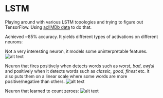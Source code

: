 # LSTM

Playing around with various LSTM topologies and trying to figure out TensorFlow.
Using [aclIMDb data](http://ai.stanford.edu/~amaas/data/sentiment/ "aclIMDb") to do that.

Achieved ~85% accuracy. It yields different types of activations on different neurons:

Not a very interesting neuron, it models some uninterpretable features.
![alt text](https://github.com/bgavran3/LSTM/blob/master/img/not_interesting.png "")

Neuron that fires positively when detects words such as *worst*, *bad*, *awful* and positively when it detects words such as *classic*, *good*, *finest* etc.
It also puts them on a linear scale where some words are more positive/negative than others.
![alt text](https://github.com/bgavran3/LSTM/blob/master/img/sentiment_detector.png "")

Neuron that learned to count zeroes:
![alt text](https://github.com/bgavran3/LSTM/blob/master/img/zero_counter.png "")









